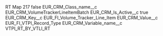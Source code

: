 <?xml version="1.0" encoding="UTF-8"?>
<CustomMetadata xmlns="http://soap.sforce.com/2006/04/metadata" xmlns:xsi="http://www.w3.org/2001/XMLSchema-instance" xmlns:xsd="http://www.w3.org/2001/XMLSchema">
    <label>RT Map 217</label>
    <protected>false</protected>
    <values>
        <field>EUR_CRM_Class_name__c</field>
        <value xsi:type="xsd:string">EUR_CRM_VolumeTrackerLineItemBatch</value>
    </values>
    <values>
        <field>EUR_CRM_Is_Active__c</field>
        <value xsi:type="xsd:boolean">true</value>
    </values>
    <values>
        <field>EUR_CRM_Key__c</field>
        <value xsi:type="xsd:string">EUR_FI_Volume_Tracker_Line_Item</value>
    </values>
    <values>
        <field>EUR_CRM_Value__c</field>
        <value xsi:type="xsd:string">EUR_FI_VTPI_Record_Type</value>
    </values>
    <values>
        <field>EUR_CRM_Variable_name__c</field>
        <value xsi:type="xsd:string">VTPI_RT_BY_VTLI_RT</value>
    </values>
</CustomMetadata>

